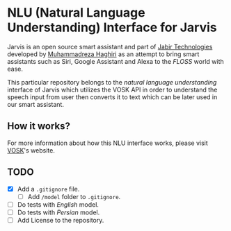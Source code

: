 # NLU (Natural Language Understanding) Interface for Jarvis

Jarvis is an open source smart assistant and part of [Jabir Technologies](https://jabirtechnologies.org) developed by [Muhammadreza Haghiri](https://haghiri75.com/en) as an attempt to bring smart assistants such as Siri, Google Assistant and Alexa to the _FLOSS_ world with ease.

This particular repository belongs to the _natural language understanding_ interface of Jarvis which utilizes the VOSK API in order to understand the speech input from user then converts it to text which can be later used in our smart assistant.

## How it works?

For more information about how this NLU interface works, please visit [VOSK](https://alphacephei.com/vosk/)'s website.

## TODO

- [x] Add a `.gitignore` file.
    - [ ] Add `/model` folder to `.gitignore`.
- [ ] Do tests with _English_ model.
- [ ] Do tests with _Persian_ model.
- [ ] Add License to the repository.
